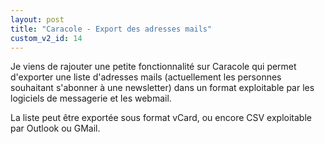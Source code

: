 ```yaml
---
layout: post
title: "Caracole - Export des adresses mails"
custom_v2_id: 14
---
```


<p>Je viens de rajouter une petite fonctionnalité sur Caracole qui permet d'exporter une liste d'adresses mails (actuellement les personnes souhaitant s'abonner à une newsletter) dans un format exploitable par les logiciels de messagerie et les webmail.</p>
<p>La liste peut être exportée sous format vCard, ou encore CSV exploitable par Outlook ou GMail.</p>